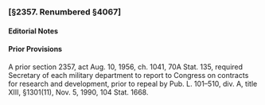 ### [§2357. Renumbered §4067] ###

#### **Editorial Notes** ####

#### Prior Provisions ####

A prior section 2357, act Aug. 10, 1956, ch. 1041, 70A Stat. 135, required Secretary of each military department to report to Congress on contracts for research and development, prior to repeal by Pub. L. 101–510, div. A, title XIII, §1301(11), Nov. 5, 1990, 104 Stat. 1668.